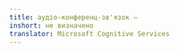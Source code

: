 ```yaml
---
title: аудіо-конференц-зв'язок –
inshort: не визначено
translator: Microsoft Cognitive Services
---
```




